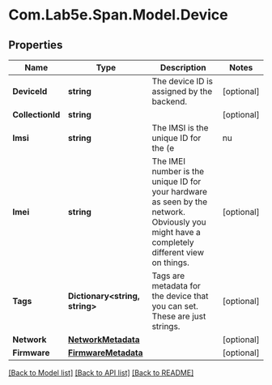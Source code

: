 # Com.Lab5e.Span.Model.Device

## Properties

Name | Type | Description | Notes
------------ | ------------- | ------------- | -------------
**DeviceId** | **string** | The device ID is assigned by the backend. | [optional] 
**CollectionId** | **string** |  | [optional] 
**Imsi** | **string** | The IMSI is the unique ID for the (e|nu|whatever)SIM card on your device. This is the primary identifier for your device on the network. | [optional] 
**Imei** | **string** | The IMEI number is the unique ID for your hardware as seen by the network. Obviously you might have a completely different view on things. | [optional] 
**Tags** | **Dictionary&lt;string, string&gt;** | Tags are metadata for the device that you can set. These are just strings. | [optional] 
**Network** | [**NetworkMetadata**](NetworkMetadata.md) |  | [optional] 
**Firmware** | [**FirmwareMetadata**](FirmwareMetadata.md) |  | [optional] 

[[Back to Model list]](../README.md#documentation-for-models) [[Back to API list]](../README.md#documentation-for-api-endpoints) [[Back to README]](../README.md)

